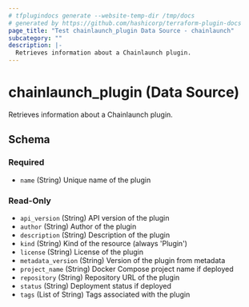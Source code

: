 ```yaml
---
# tfplugindocs generate --website-temp-dir /tmp/docs
# generated by https://github.com/hashicorp/terraform-plugin-docs
page_title: "Test chainlaunch_plugin Data Source - chainlaunch"
subcategory: ""
description: |-
  Retrieves information about a Chainlaunch plugin.
---
```


# chainlaunch_plugin (Data Source)

Retrieves information about a Chainlaunch plugin.



<!-- schema generated by tfplugindocs -->
## Schema

### Required

- `name` (String) Unique name of the plugin

### Read-Only

- `api_version` (String) API version of the plugin
- `author` (String) Author of the plugin
- `description` (String) Description of the plugin
- `kind` (String) Kind of the resource (always 'Plugin')
- `license` (String) License of the plugin
- `metadata_version` (String) Version of the plugin from metadata
- `project_name` (String) Docker Compose project name if deployed
- `repository` (String) Repository URL of the plugin
- `status` (String) Deployment status if deployed
- `tags` (List of String) Tags associated with the plugin
